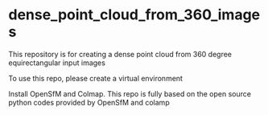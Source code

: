 # dense_point_cloud_from_360_images
This repository is for creating a dense point cloud from 360 degree equirectangular input images

To use this repo, please create a virtual environment

Install OpenSfM and Colmap.
This repo is fully based on the open source python codes provided by OpenSfM and colamp
